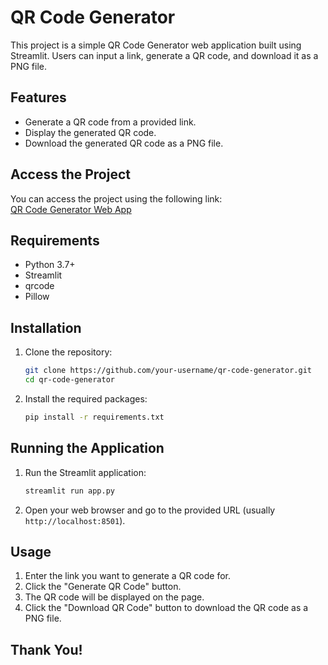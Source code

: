 # QR Code Generator

This project is a simple QR Code Generator web application built using Streamlit. Users can input a link, generate a QR code, and download it as a PNG file.

## Features

- Generate a QR code from a provided link.
- Display the generated QR code.
- Download the generated QR code as a PNG file.

## Access the Project

You can access the project using the following link:  
[QR Code Generator Web App](https://qrcode-generator-by-ammarali.streamlit.app/)

## Requirements

- Python 3.7+
- Streamlit
- qrcode
- Pillow

## Installation

1. Clone the repository:

    ```sh
    git clone https://github.com/your-username/qr-code-generator.git
    cd qr-code-generator
    ```

2. Install the required packages:

    ```sh
    pip install -r requirements.txt
    ```

## Running the Application

1. Run the Streamlit application:

    ```sh
    streamlit run app.py
    ```

2. Open your web browser and go to the provided URL (usually `http://localhost:8501`).

## Usage

1. Enter the link you want to generate a QR code for.
2. Click the "Generate QR Code" button.
3. The QR code will be displayed on the page.
4. Click the "Download QR Code" button to download the QR code as a PNG file.

## Thank You!
